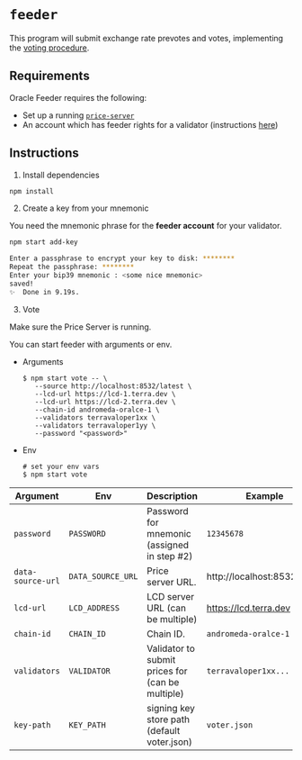 # `feeder`

This program will submit exchange rate prevotes and votes, implementing the [voting procedure](https://docs.terra.money/dev/spec-oracle.html#voting-procedure). 

## Requirements

Oracle Feeder requires the following:

- Set up a running [`price-server`](../price-server/)
- An account which has feeder rights for a validator (instructions [here](https://docs.terra.money/validator/setup.html#delegate-feeder-consent))

## Instructions

1. Install dependencies

```sh
npm install
```

2. Create a key from your mnemonic

You need the mnemonic phrase for the **feeder account** for your validator.

```sh
npm start add-key

Enter a passphrase to encrypt your key to disk: ********
Repeat the passphrase: ********
Enter your bip39 mnemonic : <some nice mnemonic>
saved!
✨  Done in 9.19s.
```

3. Vote

Make sure the Price Server is running.

You can start feeder with arguments or env.

* Arguments
   ``` shell
   $ npm start vote -- \
      --source http://localhost:8532/latest \
      --lcd-url https://lcd-1.terra.dev \
      --lcd-url https://lcd-2.terra.dev \
      --chain-id andromeda-oralce-1 \
      --validators terravaloper1xx \
      --validators terravaloper1yy \
      --password "<password>"
   ```

* Env
   ```shell
   # set your env vars 
   $ npm start vote
   ```


| Argument              | Env                | Description                                      | Example                      |
| --------------------- | ------------------ | ------------------------------------------------ | ---------------------------- |
| `password`            | `PASSWORD`         | Password for mnemonic (assigned in step #2)      | `12345678`                   |
| `data-source-url`     | `DATA_SOURCE_URL`  | Price server URL.                                | http://localhost:8532/latest |
| `lcd-url`             | `LCD_ADDRESS`      | LCD server URL (can be multiple)                 | https://lcd.terra.dev        |
| `chain-id`            | `CHAIN_ID`         | Chain ID.                                        | `andromeda-oralce-1`         |
| `validators`          | `VALIDATOR`        | Validator to submit prices for (can be multiple) | `terravaloper1xx...`         |
| `key-path`            | `KEY_PATH`         | signing key store path (default voter.json)      | `voter.json`                 |
